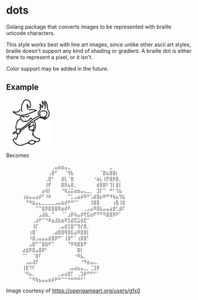 # dots

Golang package that converts images to be represented with braille unicode
characters.

This style works best with line art images, since unlike other ascii art
styles, braille doesn't support any kind of shading or gradient. A braille dot
is either there to represent a pixel, or it isn't.

Color support may be added in the future.

## Example

![wizard](examples/wizard.jpg)

Becomes
```
⠀⠀⠀⠀⠀⠀⠀⠀⠀⠀⠀⠀⠀⠀⢀⣤⣶⣶⣤⣀⠀⠀⠀⠀⠀⠀⠀⠀⠀⠀⠀⠀⣀⠀⠀⠀⠀⠀
⠀⠀⠀⠀⠀⠀⠀⠀⠀⠀⠀⠀⠀⢠⣿⠋⠀⠀⠈⢻⣧⠀⠀⠀⠀⠀⠀⠀⠀⠈⣿⣦⣿⣿⡆⠀⠀⠀
⠀⠀⠀⠀⠀⠀⠀⠀⠀⠀⠀⠀⢀⣿⠃⠀⠀⣾⣇⠈⣿⠀⠀⠀⠀⠀⠀⠐⣶⣆⢸⡟⣿⡿⣿⡀⠀⠀
⠀⠀⠀⠀⠀⠀⠀⠀⠀⠀⠀⠀⢸⡟⠀⠀⠀⣿⡿⣦⣿⡀⠀⠀⠀⠀⠀⠀⣾⣿⣿⠇⢹⡇⣿⡇⠀⠀
⠀⠀⠀⠀⠀⠀⠀⠀⠀⠀⠀⣴⢾⡇⠀⠀⠀⠘⢿⣬⣭⣶⣶⣤⣄⣀⡀⠀⣹⡏⠉⠀⠛⠃⢹⣧⠀⠀
⠀⠀⠀⠀⠀⢰⣶⣤⣤⣴⡾⠋⠸⠷⠀⠀⠀⠀⠀⠉⣁⣠⣴⡾⠿⠛⢡⣾⣿⡶⠿⠛⠻⢷⣦⢻⣧⠀
⠀⠀⠀⠀⠀⠀⠙⠻⣷⣤⣄⣀⣀⣀⣀⣠⣤⣶⡾⠟⠛⠉⠁⠀⠀⠀⢸⣿⣿⠀⠀⠀⠀⢰⣿⢸⣿⠀
⠀⠀⠀⠀⠀⠀⠀⠀⠀⠉⠉⣿⡿⣿⣿⣿⢿⣶⡾⠟⠀⠀⠀⠀⢀⣠⣴⠿⣿⣧⣤⣤⣴⣿⢃⣾⠏⠀
⠀⠀⠀⠀⠀⠀⠀⠀⠀⠀⣠⣼⣷⡀⠉⠀⠀⠈⠁⣰⡿⢷⣤⡾⢟⣯⣶⠟⠛⠛⠻⣿⣿⡿⠟⠁⠀⠀
⠀⠀⠀⠀⠀⠀⠀⠀⢀⣼⠟⠉⠙⠿⣶⣼⣷⣶⠿⣫⣾⣟⣭⣾⣟⠉⠀⠀⠀⠀⠀⠀⠁⠀⠀⠀⠀⠀
⠀⠀⠀⠀⠀⠀⠀⠀⢸⡏⠀⠀⠀⠀⠀⠀⢀⣤⣾⣫⣿⠋⢻⡞⣿⡀⠀⠀⠀⠀⠀⠀⠀⠀⠀⠀⠀⠀
⠀⠀⠀⠀⠀⠀⠀⢰⣿⠁⠀⠀⠀⠀⢀⣴⣿⣿⢿⣿⣯⣴⠿⣿⣿⡇⠀⠀⠀⠀⠀⠀⠀⠀⠀⠀⠀⠀
⠀⠀⠀⠀⠀⠀⠀⠸⣿⣠⣤⣤⣤⣾⣿⡿⠛⠁⢸⣿⠋⠁⢰⣿⣿⠃⠀⠀⠀⠀⠀⠀⠀⠀⠀⠀⠀⠀
⠀⠀⠀⠀⠀⠀⠀⣠⣿⠋⠉⣿⣿⠟⠉⠀⠀⠀⠀⠙⠿⢿⣿⣿⠟⠀⠀⠀⠀⠀⠀⠀⠀⠀⠀⠀⠀⠀
⠀⠀⠀⠀⠀⣴⣾⡿⣿⣤⣿⡿⠃⠀⠀⠀⠀⠀⠀⠀⠀⠀⣿⡇⠀⠀⠀⠀⠀⠀⠀⠀⠀⠀⠀⠀⠀⠀
⠀⠀⠀⠀⠀⠉⠁⠀⠈⣿⠏⠀⠀⠀⠀⠀⠀⠀⠀⠀⠀⠐⠿⣧⡀⠀⠀⠀⠀⠀⠀⠀⠀⠀⠀⠀⠀⠀
⠀⠀⠀⠀⠀⠀⣠⣤⣼⡟⠀⠀⠀⠀⠀⠀⠀⠀⠀⠀⠀⠀⠀⠘⠻⣶⣤⣄⡀⠀⠀⠀⠀⠀⠀⠀⠀⠀
⠀⠀⠀⠀⠀⢸⣟⠹⠏⠀⠀⠀⠀⠀⠀⠀⠀⠀⠀⢀⣤⣴⣦⣤⣀⡀⢈⣹⡿⠀⠀⠀⠀⠀⠀⠀⠀⠀
⠀⠀⠀⠀⠀⠈⠻⣦⡀⠀⠀⠀⠀⠀⠀⠀⣀⣤⣴⣿⡋⠀⢀⣹⡿⠛⠛⠋⠁⠀⠀⠀⠀⠀⠀⠀⠀⠀
⠀⠀⠀⠀⠀⠀⠀⠉⠻⢷⣦⣤⣤⣶⡾⠟⠛⠉⠉⠙⠛⠛⠛⠋⠁⠀⠀⠀⠀⠀⠀⠀⠀⠀⠀⠀⠀⠀
```
Image courtesy of https://opengameart.org/users/gfx0
